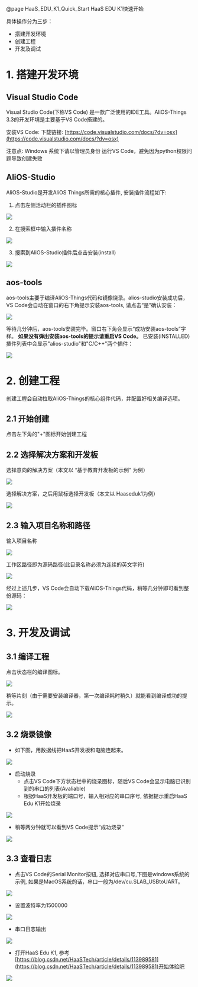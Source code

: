 @page HaaS_EDU_K1_Quick_Start HaaS EDU K1快速开始

具体操作分为三步：

- 搭建开发环境
- 创建工程
- 开发及调试

# 1. 搭建开发环境
## Visual Studio Code
Visual Studio Code(下称VS Code) 是一款广泛使用的IDE工具。AliOS-Things 3.3的开发环境是主要基于VS Code搭建的。

安装VS Code:
下载链接: [https://code.visualstudio.com/docs/?dv=osx](https://code.visualstudio.com/docs/?dv=osx)

注意点: Windows 系统下请以管理员身份 运行VS Code，避免因为python权限问题导致创建失败


## AliOS-Studio
AliOS-Studio是开发AliOS Things所需的核心插件, 安装插件流程如下:

1) 点击左侧活动栏的插件图标

<div align=left display=flex>
    <img src="https://img.alicdn.com/imgextra/i3/O1CN01onbOks1juy8VN151B_!!6000000004609-2-tps-1089-526.png"  style="max-width:90%;" />
</div>

2) 在搜索框中输入插件名称

<div align=left display=flex>
    <img src="https://img.alicdn.com/imgextra/i2/O1CN01siKd6J1SE3YbGSCA3_!!6000000002214-2-tps-1079-491.png"  style="max-width:90%;" />
</div>

3) 搜索到AliOS-Studio插件后点击安装(install)

<div align=left display=flex>
    <img src="https://img.alicdn.com/imgextra/i2/O1CN01SKgZ1n1xpNvdpsOim_!!6000000006492-2-tps-1798-468.png"  style="max-width:90%;" />
</div>

## aos-tools
aos-tools主要于编译AliOS-Things代码和镜像烧录。alios-studio安装成功后，VS Code会自动在窗口的右下角提示安装aos-tools, 请点击“是”确认安装：

<div align=left display=flex>
    <img src="https://img.alicdn.com/imgextra/i2/O1CN01fisFa91USpZAVS5Bw_!!6000000002517-2-tps-785-321.png"  style="max-width:90%;" />
</div>

等待几分钟后，aos-tools安装完毕。窗口右下角会显示“成功安装aos-tools”字样。
**如果没有弹出安装aos-tools的提示请重启VS Code。**
已安装(INSTALLED)插件列表中会显示"alios-studio"和"C/C++"两个插件：

<div align=left display=flex>
    <img src="https://img.alicdn.com/imgextra/i3/O1CN01dGWaNq2A0d2c9vRxt_!!6000000008141-2-tps-1707-1015.png"  style="max-width:90%;" />
</div>

# 2. 创建工程
创建工程会自动拉取AliOS-Things的核心组件代码，并配置好相关编译选项。
## 2.1 开始创建
点击左下角的"+"图标开始创建工程

## 2.2 选择解决方案和开发板
选择意向的解决方案（本文以 “基于教育开发板的示例” 为例）

<div align=left display=flex>
    <img src="https://img.alicdn.com/imgextra/i3/O1CN01mocrXV26x14RyUR90_!!6000000007727-2-tps-1802-1135.png" style="max-width:90%;" />
</div>

选择解决方案，之后用鼠标选择开发板（本文以 Haaseduk1为例）

<div align=left display=flex>
    <img src="https://img.alicdn.com/imgextra/i1/O1CN01sdxB6p1x2NY6rgrsd_!!6000000006385-0-tps-3216-1158.jpg" style="max-width:90%;" />
</div>


## 2.3 输入项目名称和路径

输入项目名称

<div align=left display=flex>
    <img src="https://img.alicdn.com/imgextra/i4/O1CN01x5uEE01uz3RWI7i0U_!!6000000006107-0-tps-1586-384.jpg" style="max-width:90%;" />
</div>

工作区路径即为源码路径(此目录名称必须为连续的英文字符)

<div align=left display=flex>
    <img src="https://img.alicdn.com/imgextra/i2/O1CN014WS79U29uDUrzFDJx_!!6000000008127-2-tps-2702-914.png" style="max-width:90%;" />
</div>

经过上述几步，VS Code会自动下载AliOS-Things代码，稍等几分钟即可看到整份源码：

<div align=left display=flex>
    <img src="https://img.alicdn.com/imgextra/i1/O1CN01XuYZqy1bN3tDyCgkL_!!6000000003452-2-tps-689-422.png" style="max-width:90%;" />
</div>



# 3. 开发及调试
## 3.1 编译工程
点击状态栏的编译图标。

<div align=left display=flex>
    <img src="https://img.alicdn.com/imgextra/i2/O1CN01E8SQ7j1tNfUwboVIO_!!6000000005890-0-tps-3278-1694.jpg" style="max-width:90%;" />
</div>

稍等片刻（由于需要安装编译器，第一次编译耗时稍久）就能看到编译成功的提示。
<div align=left display=flex>
    <img src="https://img.alicdn.com/imgextra/i4/O1CN01MMVCEz1q1HHv8ULME_!!6000000005435-0-tps-2280-1158.jpg" style="max-width:90%;" />
</div>

## 3.2 烧录镜像
- 如下图，用数据线把HaaS开发板和电脑连起来。

<div align=left display=flex>
    <img src="https://img.alicdn.com/imgextra/i1/O1CN01hFIvG81xtxtF7B5kb_!!6000000006502-0-tps-3648-2736.jpg" style="max-width:90%;" />
</div>

- 启动烧录
   - 点击VS Code下方状态栏中的烧录图标，随后VS Code会显示电脑已识别到的串口的列表(Avaliable)
   - 根据HaaS开发板的端口号，输入相对应的串口序号, 依据提示重启HaaS Edu K1开始烧录

<div align=left display=flex>
    <img src="https://img.alicdn.com/imgextra/i2/O1CN01LlUD0P1BwcdDfd3mt_!!6000000000010-2-tps-2402-1448.png" style="max-width:90%;" />
</div>

- 稍等两分钟就可以看到VS Code提示“成功烧录”

<div align=left display=flex>
    <img src="https://img.alicdn.com/imgextra/i1/O1CN01nCB0L01npFekkzmjN_!!6000000005138-2-tps-2506-1234.png" style="max-width:90%;" />
</div>


## 3.3 查看日志
- 点击VS Code的Serial Monitor按钮, 选择对应串口号,下图是windows系统的示例, 如果是MacOS系统的话，串口一般为/dev/cu.SLAB_USBtoUART。

<div align=left display=flex>
    <img src="https://img.alicdn.com/imgextra/i4/O1CN010WZPcO1GczjjpWVp5_!!6000000000644-2-tps-2144-1508.png" style="max-width:90%;" />
</div>

- 设置波特率为1500000

<div align=left display=flex>
    <img src="https://img.alicdn.com/imgextra/i4/O1CN017FqUBk1OA9iyd6bn7_!!6000000001664-2-tps-2466-652.png" style="max-width:90%;" />
</div>

- 串口日志输出

<div align=left display=flex>
    <img src="https://img.alicdn.com/imgextra/i4/O1CN01QGiV5M1pSTBde0A23_!!6000000005359-2-tps-2728-1038.png" style="max-width:90%;" />
</div>

- 打开HaaS Edu K1, 参考 [https://blog.csdn.net/HaaSTech/article/details/113989581](https://blog.csdn.net/HaaSTech/article/details/113989581)开始体验吧

<div align=left display=flex>
    <img src="https://img.alicdn.com/imgextra/i3/O1CN01UQZIYy1r4lvN7nEDB_!!6000000005578-0-tps-5120-3840.jpg" style="max-width:90%;" />
</div>

